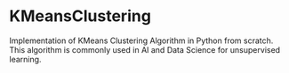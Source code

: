 # KMeansClustering
Implementation of KMeans Clustering Algorithm in Python from scratch. This algorithm is commonly used in AI and Data Science for unsupervised learning.
